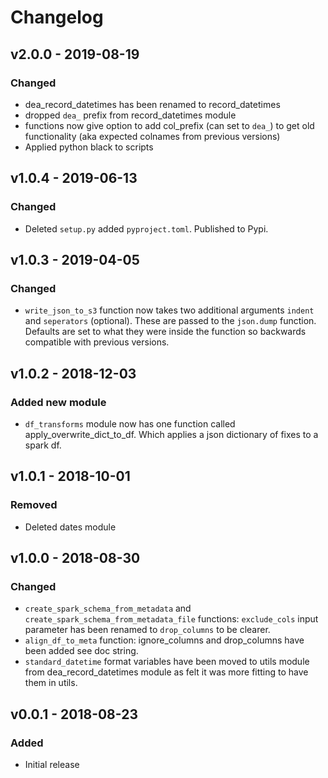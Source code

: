 # Changelog

## v2.0.0 - 2019-08-19

### Changed

- dea_record_datetimes has been renamed to record_datetimes
- dropped `dea_` prefix from record_datetimes module
- functions now give option to add col_prefix (can set to `dea_`) to get old functionality (aka expected colnames from previous versions)
- Applied python black to scripts

## v1.0.4 - 2019-06-13

### Changed

- Deleted `setup.py` added `pyproject.toml`. Published to Pypi.

## v1.0.3 - 2019-04-05

### Changed

- `write_json_to_s3` function now takes two additional arguments `indent` and `seperators` (optional). These are passed to the `json.dump` function. Defaults are set to what they were inside the function so backwards compatible with previous versions.

## v1.0.2 - 2018-12-03

### Added new module

- `df_transforms` module now has one function called apply_overwrite_dict_to_df. Which applies a json dictionary of fixes to a spark df.

## v1.0.1 - 2018-10-01

### Removed

- Deleted dates module

## v1.0.0 - 2018-08-30

### Changed

- `create_spark_schema_from_metadata` and `create_spark_schema_from_metadata_file` functions: `exclude_cols` input parameter has been renamed to `drop_columns` to be clearer.
- `align_df_to_meta` function: ignore_columns and drop_columns have been added see doc string.
- `standard_datetime` format variables have been moved to utils module from dea_record_datetimes module as felt it was more fitting to have them in utils. 

## v0.0.1 - 2018-08-23

### Added

- Initial release